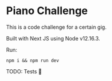 # Piano Challenge

This is a code challenge for a certain gig.

Built with Next JS using Node v12.16.3.

Run:
```
npm i && npm run dev
```

TODO: Tests 🙈
